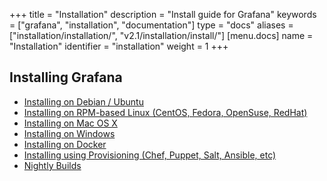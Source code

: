 +++
title = "Installation"
description = "Install guide for Grafana"
keywords = ["grafana", "installation", "documentation"]
type = "docs"
aliases = ["installation/installation/", "v2.1/installation/install/"]
[menu.docs]
name = "Installation"
identifier = "installation"
weight = 1
+++

## Installing Grafana

- [Installing on Debian / Ubuntu](debian)
- [Installing on RPM-based Linux (CentOS, Fedora, OpenSuse, RedHat)](rpm)
- [Installing on Mac OS X](mac)
- [Installing on Windows](windows)
- [Installing on Docker](docker)
- [Installing using Provisioning (Chef, Puppet, Salt, Ansible, etc)](provisioning)
- [Nightly Builds](https://argos.goback.world/grafana/download)


